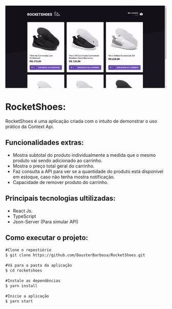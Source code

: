 ![RocketShoes](.github/rocketshoes-demonstration.gif)

<h1>RocketShoes:</h1>
<p>RocketShoes é uma aplicação criada com o intuito de demonstrar o uso prático da Context Api.</p>
<h2>Funcionalidades extras:</h2>
<ul>
  <li>Mostra subtotal do produto individualmente a medida que o mesmo produto vai sendo adicionado ao carrinho.</li>
  <li>Mostra o preço total geral do carrinho.</li>
  <li>Faz consulta a API para ver se a quantidade do produto está disponível em estoque, caso não tenha mostra notificação.</li>
  <li>Capacidade de remover produto do carrinho.</li>
</ul>
<h2>Principais tecnologias ultilizadas:</h2>
<ul>
  <li>React Js.</li>
  <li>TypeScript</li>
  <li>Json-Server (Para simular API)</li>
</ul>
<h2>Como executar o projeto:</h2>

```
#Clone o repostiório
$ git clone https://github.com/DausterBarbosa/RocketShoes.git

#Vá para a pasta da aplicação
$ cd rocketshoes

#Instale as dependências
$ yarn install

#Inicie a aplicação
$ yarn start
```
